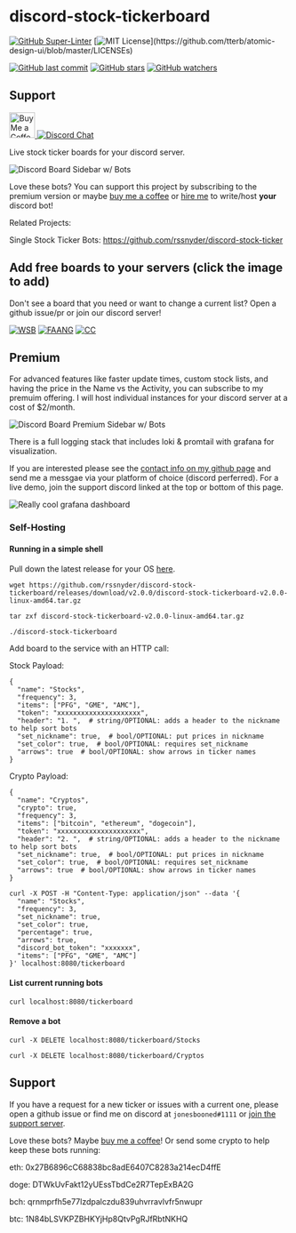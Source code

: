 # discord-stock-tickerboard

[![GitHub Super-Linter](https://github.com/rssnyder/discord-stock-tickerboard/workflows/Lint%20Code%20Base/badge.svg)](https://github.com/marketplace/actions/super-linter)
[![MIT License](https://img.shields.io/apm/l/atomic-design-ui.svg?)](https://github.com/tterb/atomic-design-ui/blob/master/LICENSEs)

[![GitHub last commit](https://img.shields.io/github/last-commit/rssnyder/discord-stock-tickerboard.svg?style=flat)]()
[![GitHub stars](https://img.shields.io/github/stars/rssnyder/discord-stock-tickerboard.svg?style=social&label=Star)]()
[![GitHub watchers](https://img.shields.io/github/watchers/rssnyder/discord-stock-tickerboard.svg?style=social&label=Watch)]()

## Support
<a href='https://ko-fi.com/rileysnyder' target='_blank'><img height='35' style='border:0px;height:46px;' src='https://az743702.vo.msecnd.net/cdn/kofi3.png?v=0' border='0' alt='Buy Me a Coffee' />
[![Discord Chat](https://img.shields.io/discord/806606291798982678)](https://discord.gg/CQqnCYEtG7)

Live stock ticker boards for your discord server.

![Discord Board Sidebar w/ Bots](https://s3.cloud.rileysnyder.org/public/assets/sidebar-board.gif)

Love these bots? You can support this project by subscribing to the premium version or maybe [buy me a coffee](https://ko-fi.com/rileysnyder) or [hire me](https://github.com/rssnyder) to write/host **your** discord bot!

Related Projects:

Single Stock Ticker Bots: https://github.com/rssnyder/discord-stock-ticker

## Add free boards to your servers (click the image to add)

Don't see a board that you need or want to change a current list? Open a github issue/pr or join our discord server!

[![WSB](https://s3.cloud.rileysnyder.org/public/assets/wsb.jpeg)](https://discord.com/api/oauth2/authorize?client_id=828687744640352347&permissions=0&scope=bot)
[![FAANG](https://s3.cloud.rileysnyder.org/public/assets/faang.jpeg)](https://discord.com/api/oauth2/authorize?client_id=828687783190331392&permissions=0&scope=bot)
[![CC](https://s3.cloud.rileysnyder.org/public/assets/cc.jpeg)](https://discord.com/api/oauth2/authorize?client_id=828687818229284874&permissions=0&scope=bot)

## Premium

For advanced features like faster update times, custom stock lists, and having the price in the Name vs the Activity, you can subscribe to my premuim offering. I will host individual instances for your discord server at a cost of $2/month.

![Discord Board Premium Sidebar w/ Bots](https://s3.cloud.rileysnyder.org/public/assets/sidebar-board-premium.gif)

There is a full logging stack that includes loki & promtail with grafana for visualization.

If you are interested please see the [contact info on my github page](https://github.com/rssnyder) and send me a messgae via your platform of choice (discord perferred). For a live demo, join the support discord linked at the top or bottom of this page.

![Really cool grafana dashboard](https://s3.cloud.rileysnyder.org/public/assets/grafana.png)

### Self-Hosting

#### Running in a simple shell

Pull down the latest release for your OS [here](https://github.com/rssnyder/discord-stock-tickerboard/releases).

```
wget https://github.com/rssnyder/discord-stock-tickerboard/releases/download/v2.0.0/discord-stock-tickerboard-v2.0.0-linux-amd64.tar.gz

tar zxf discord-stock-tickerboard-v2.0.0-linux-amd64.tar.gz

./discord-stock-tickerboard
```

Add board to the service with an HTTP call:


Stock Payload: 

```
{
  "name": "Stocks",
  "frequency": 3,
  "items": ["PFG", "GME", "AMC"],
  "token": "xxxxxxxxxxxxxxxxxxxxx",
  "header": "1. ",  # string/OPTIONAL: adds a header to the nickname to help sort bots
  "set_nickname": true,  # bool/OPTIONAL: put prices in nickname
  "set_color": true,  # bool/OPTIONAL: requires set_nickname
  "arrows": true  # bool/OPTIONAL: show arrows in ticker names
}
```


Crypto Payload: 

```
{
  "name": "Cryptos",
  "crypto": true,
  "frequency": 3,
  "items": ["bitcoin", "ethereum", "dogecoin"],
  "token": "xxxxxxxxxxxxxxxxxxxxx",
  "header": "2. ",  # string/OPTIONAL: adds a header to the nickname to help sort bots
  "set_nickname": true,  # bool/OPTIONAL: put prices in nickname
  "set_color": true,  # bool/OPTIONAL: requires set_nickname
  "arrows": true  # bool/OPTIONAL: show arrows in ticker names
}
```

```
curl -X POST -H "Content-Type: application/json" --data '{
  "name": "Stocks",
  "frequency": 3,
  "set_nickname": true,
  "set_color": true,
  "percentage": true,
  "arrows": true,
  "discord_bot_token": "xxxxxxx",
  "items": ["PFG", "GME", "AMC"]
}' localhost:8080/tickerboard

```

#### List current running bots

```
curl localhost:8080/tickerboard
```

#### Remove a bot

```
curl -X DELETE localhost:8080/tickerboard/Stocks
```

```
curl -X DELETE localhost:8080/tickerboard/Cryptos
```

## Support

If you have a request for a new ticker or issues with a current one, please open a github issue or find me on discord at `jonesbooned#1111` or [join the support server](https://discord.gg/CQqnCYEtG7).

Love these bots? Maybe [buy me a coffee](https://ko-fi.com/rileysnyder)! Or send some crypto to help keep these bots running:

eth: 0x27B6896cC68838bc8adE6407C8283a214ecD4ffE

doge: DTWkUvFakt12yUEssTbdCe2R7TepExBA2G

bch: qrnmprfh5e77lzdpalczdu839uhvrravlvfr5nwupr

btc: 1N84bLSVKPZBHKYjHp8QtvPgRJfRbtNKHQ
